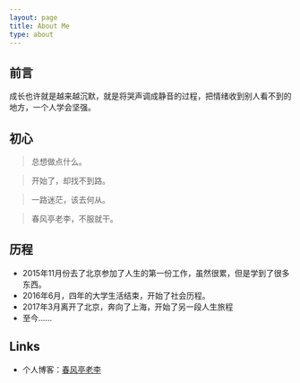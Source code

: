 ```yaml
---
layout: page
title: About Me
type: about
---
```




## 前言



成长也许就是越来越沉默，就是将哭声调成静音的过程，把情绪收到别人看不到的地方，一个人学会坚强。

## 初心 

> 总想做点什么。

> 开始了，却找不到路。

> 一路迷茫，该去何从。

> 春风亭老李，不服就干。

## 历程

- 2015年11月份去了北京参加了人生的第一份工作，虽然很累，但是学到了很多东西。
- 2016年6月，四年的大学生活结束，开始了社会历程。
- 2017年3月离开了北京，奔向了上海，开始了另一段人生旅程
- 至今......

## Links

- 个人博客：[春风亭老李](https://liclub.github.io/blog/)